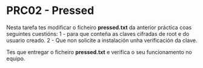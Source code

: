 # PRC02 - Pressed 
Nesta tarefa tes modificar o ficheiro **pressed.txt** da anterior práctica coas seguintes cuestións:
1 -  para que conteña as claves cifradas de root e do usuario creado. 
2 - Que non solicite a instalación unha verificación da clave. 

Tes que entregar o ficheiro **pressed.txt** e verifica o seu funcionamento no equipo. 
